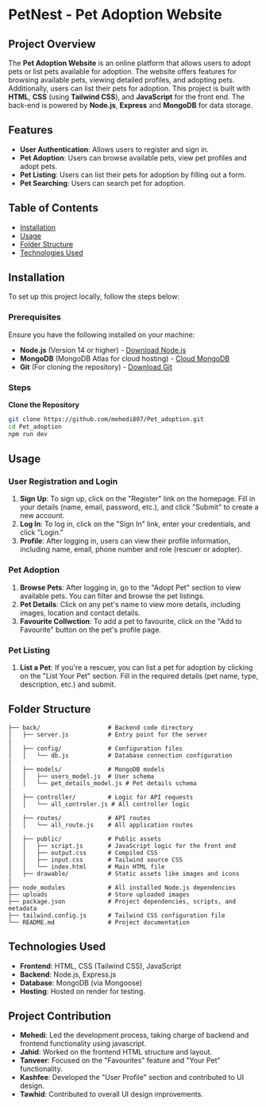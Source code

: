 # PetNest - Pet Adoption Website

## Project Overview

The **Pet Adoption Website** is an online platform that allows users to adopt pets or list pets available for adoption. The website offers features for browsing available pets, viewing detailed profiles, and adopting pets. Additionally, users can list their pets for adoption. This project is built with **HTML**, **CSS** (using **Tailwind CSS**), and **JavaScript** for the front end. The back-end is powered by **Node.js**, **Express** and **MongoDB** for data storage.

## Features

- **User Authentication**: Allows users to register and sign in.
- **Pet Adoption**: Users can browse available pets, view pet profiles and adopt pets.
- **Pet Listing**: Users can list their pets for adoption by filling out a form.
- **Pet Searching**: Users can search pet for adoption.

## Table of Contents

- [Installation](#installation)
- [Usage](#usage)
- [Folder Structure](#folder-structure)
- [Technologies Used](#technologies-used)

## Installation

To set up this project locally, follow the steps below:

### Prerequisites

Ensure you have the following installed on your machine:

- **Node.js** (Version 14 or higher) - [Download Node.js](https://nodejs.org/)
- **MongoDB** (MongoDB Atlas for cloud hosting) - [Cloud MongoDB](https://www.mongodb.com/products/platform/atlas-database)
- **Git** (For cloning the repository) - [Download Git](https://git-scm.com/)

### Steps

 **Clone the Repository**
   ```bash
   git clone https://github.com/mehedi807/Pet_adoption.git
   cd Pet_adoption
   npm run dev
```

## Usage

### User Registration and Login

1. **Sign Up**: To sign up, click on the "Register" link on the homepage. Fill in your details (name, email, password, etc.), and click "Submit" to create a new account.
2. **Log In**: To log in, click on the "Sign In" link, enter your credentials, and click "Login."
3. **Profile**: After logging in, users can view their profile information, including name, email, phone number and role (rescuer or adopter).

### Pet Adoption

1. **Browse Pets**: After logging in, go to the "Adopt Pet" section to view available pets. You can filter and browse the pet listings.
2. **Pet Details**: Click on any pet's name to view more details, including images, location and contact details.
3. **Favourite Collwction**: To add a pet to favourite, click on the "Add to Favourite" button on the pet's profile page.

### Pet Listing

1. **List a Pet**: If you're a rescuer, you can list a pet for adoption by clicking on the "List Your Pet" section. Fill in the required details (pet name, type, description, etc.) and submit.


## Folder Structure

```plaintext
├── back/                   # Backend code directory
│   ├── server.js           # Entry point for the server
|
│   ├── config/             # Configuration files
│   │   └── db.js           # Database connection configuration
|
│   ├── models/             # MongoDB models
│   │   ├── users_model.js  # User schema
│   │   └── pet_details_model.js # Pet details schema
|
│   ├── controller/         # Logic for API requests
│   │   └── all_controler.js # All controller logic
|
│   ├── routes/             # API routes
│   │   └── all_route.js    # All application routes
|
│   ├── public/             # Public assets
│   │   ├── script.js       # JavaScript logic for the front end
│   │   ├── output.css      # Compiled CSS
│   │   ├── input.css       # Tailwind source CSS
│   │   └── index.html      # Main HTML file
│   ├── drawable/           # Static assets like images and icons
|
├── node_modules            # All installed Node.js dependencies
├── uploads                 # Store uploaded images
├── package.json            # Project dependencies, scripts, and metadata
├── tailwind.config.js      # Tailwind CSS configuration file
└── README.md               # Project documentation

```




## Technologies Used

- **Frontend**: HTML, CSS (Tailwind CSS), JavaScript
- **Backend**: Node.js, Express.js
- **Database**: MongoDB (via Mongoose)
- **Hosting**: Hosted on render for testing.


## Project Contribution

- **Mehedi**: Led the development process, taking charge of backend and frontend functionality using javascript.
- **Jahid**: Worked on the frontend HTML structure and layout.
- **Tanveer**: Focused on the "Favourites" feature and "Your Pet" functionality.
- **Kashfee**: Developed the "User Profile" section and contributed to UI design.
- **Tawhid**: Contributed to overall UI design improvements.

